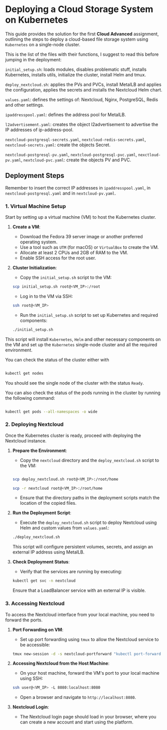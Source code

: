 # **Deploying a Cloud Storage System on Kubernetes**

This guide provides the solution for the first **Cloud Advanced** assignment, outlining the steps to deploy a cloud-based file storage system using `Kubernetes` on a single-node cluster.

This is the list of the files with their functions, I suggest to read this before jumping in the deployment:

`initial_setup.sh`: loads modules, disables problematic stuff, installs Kubernetes, installs utils, initialize the cluster, install Helm and tmux.

`deploy_nextcloud.sh`: applies the PVs and PVCs, install MetalLB and applies the configuration, applies the secrets and installs the Nextcloud Helm chart.

`values.yaml`: defines the settings of: Nextcloud, Nginx, PostgreSQL, Redis and other settings.

`ipaddresspool.yaml`: defines the address pool for MetalLB.

`l2advertisement.yaml`: creates the object l2advertisement to advertise the IP addresses of ip-address-pool.

`nextcloud-postgresql-secrets.yaml`, `nextcloud-redis-secrets.yaml`, `nextcloud-secrets.yaml`: create the objects Secret.

`nextcloud-postgresql-pv.yaml`, `nextcloud-postgresql-pvc.yaml`, `nexctloud-pv.yaml`, `nextcloud-pvc.yaml`: create the objects PV and PVC.

## **Deployment Steps**

Remember to insert the correct IP addresses in `ipaddresspool.yaml`, in `nextcloud-postgresql.yaml` and in `nextcloud-pv.yaml`.

### **1. Virtual Machine Setup**

Start by setting up a virtual machine (VM) to host the Kubernetes cluster.

1. **Create a VM**:
   - Download the Fedora 39 server image or another preferred operating system.
   - Use a tool such as `UTM` (for macOS) or `VirtualBox` to create the VM.
   - Allocate at least 2 CPUs and 2GB of RAM to the VM.
   - Enable SSH access for the root user.

2. **Cluster Initialization**:
   - Copy the `initial_setup.sh` script to the VM:

   ```bash
   scp initial_setup.sh root@<VM_IP>:/root
   ```

   - Log in to the VM via SSH:

   ```bash
   ssh root@<VM_IP>
   ```

   - Run the `initial_setup.sh` script to set up Kubernetes and required components:

   ```bash
   ./initial_setup.sh
   ```

This script will install `Kubernetes`, `Helm` and other necessary components on the VM and set up the `Kubernetes` single-node cluster and all the required environment.

You can check the status of the cluster either with

``` bash

kubectl get nodes

```

You should see the single node of the cluster with the status `Ready`.

You can also check the status of the pods running in the cluster by running the following command:

``` bash

kubectl get pods --all-namespaces -o wide

```

### **2. Deploying Nextcloud**

Once the Kubernetes cluster is ready, proceed with deploying the Nextcloud instance.

1. **Prepare the Environment**:
   - Copy the `nextcloud` directory  and the `deploy_nextcloud.sh` script to the VM:

   ```bash

   scp deploy_nextcloud.sh root@<VM_IP>:/root/home

   scp -r nextcloud root@<VM_IP>:/root/home
   ```

   - Ensure that the directory paths in the deployment scripts match the location of the copied files.

2. **Run the Deployment Script**:
   - Execute the `deploy_nextcloud.sh` script to deploy Nextcloud using Helm and custom values from `values.yaml`:

   ```bash
   ./deploy_nextcloud.sh
   ```

   This script will configure persistent volumes, secrets, and assign an external IP address using MetalLB.

3. **Check Deployment Status**:
   - Verify that the services are running by executing:

   ```bash
   kubectl get svc -n nextcloud
   ```

   Ensure that a LoadBalancer service with an external IP is visible.

### **3. Accessing Nextcloud**

To access the Nextcloud interface from your local machine, you need to forward the ports.

1. **Port Forwarding on VM**:
   - Set up port forwarding using `tmux` to allow the Nextcloud service to be accessible:

   ```bash
   tmux new-session -d -s nextcloud-portforward "kubectl port-forward service/nextcloud-advanced 8080:8080 --address 0.0.0.0 -n nextcloud"
   ```

2. **Accessing Nextcloud from the Host Machine**:
   - On your host machine, forward the VM's port to your local machine using SSH:

   ```bash
   ssh user@<VM_IP> -L 8080:localhost:8080
   ```

   - Open a browser and navigate to `http://localhost:8080`.

3. **Nextcloud Login**:
   - The Nextcloud login page should load in your browser, where you can create a new account and start using the platform.

